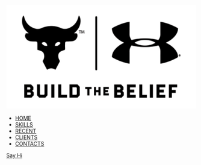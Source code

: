 <html>
<head>
  <link href="project.css" rel="stylesheet">
</head>
<body>
  <section id="main">
    <nav>
      <a href="#" class="logo">
      <img src="190919-REBEL-UA-ProjectRock-BTB-Logo-BW.png" alt="The logo of project Rock">
      </a>
      <ul class="menu">
        <li><a href="#">HOME</a></li>
        <li><a href="#">SKILLS</a></li>
        <li><a href="#">RECENT</a></li>
        <li><a href="#">CLIENTS</a></li>
        <li><a href="#">CONTACTS</a></li>
      </ul>
      <a href="#" class="hey">Say Hi</a>
    </nav>
  </section>
</body>
  
</html>  
